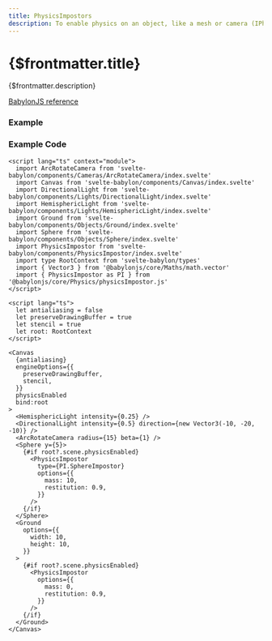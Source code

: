 ```yaml
---
title: PhysicsImpostors
description: To enable physics on an object, like a mesh or camera (IPhysicsEnabledObject) you need to assign it a physics impostor.
---
```


<script>
  import PhysicsImpostorStory from '$lib/components/PhysicsImpostor/PhysicsImpostor.story.svelte'
  import ExampleWrapper from '$routes/docs/_components/ExampleWrapper.svelte'
</script>

# {$frontmatter.title}

{$frontmatter.description}

[BabylonJS reference](https://doc.babylonjs.com/divingDeeper/physics/usingPhysicsEngine#babylons-physics-impostor)

### Example
<ExampleWrapper>
  <PhysicsImpostorStory />
</ExampleWrapper>

### Example Code
```svelte
<script lang="ts" context="module">
  import ArcRotateCamera from 'svelte-babylon/components/Cameras/ArcRotateCamera/index.svelte'
  import Canvas from 'svelte-babylon/components/Canvas/index.svelte'
  import DirectionalLight from 'svelte-babylon/components/Lights/DirectionalLight/index.svelte'
  import HemisphericLight from 'svelte-babylon/components/Lights/HemisphericLight/index.svelte'
  import Ground from 'svelte-babylon/components/Objects/Ground/index.svelte'
  import Sphere from 'svelte-babylon/components/Objects/Sphere/index.svelte'
  import PhysicsImpostor from 'svelte-babylon/components/PhysicsImpostor/index.svelte'
  import type RootContext from 'svelte-babylon/types'
  import { Vector3 } from '@babylonjs/core/Maths/math.vector'
  import { PhysicsImpostor as PI } from '@babylonjs/core/Physics/physicsImpostor.js'
</script>

<script lang="ts">
  let antialiasing = false
  let preserveDrawingBuffer = true
  let stencil = true
  let root: RootContext
</script>

<Canvas
  {antialiasing}
  engineOptions={{
    preserveDrawingBuffer,
    stencil,
  }}
  physicsEnabled
  bind:root
>
  <HemisphericLight intensity={0.25} />
  <DirectionalLight intensity={0.5} direction={new Vector3(-10, -20, -10)} />
  <ArcRotateCamera radius={15} beta={1} />
  <Sphere y={5}>
    {#if root?.scene.physicsEnabled}
      <PhysicsImpostor
        type={PI.SphereImpostor}
        options={{
          mass: 10,
          restitution: 0.9,
        }}
      />
    {/if}
  </Sphere>
  <Ground
    options={{
      width: 10,
      height: 10,
    }}
  >
    {#if root?.scene.physicsEnabled}
      <PhysicsImpostor
        options={{
          mass: 0,
          restitution: 0.9,
        }}
      />
    {/if}
  </Ground>
</Canvas>
```